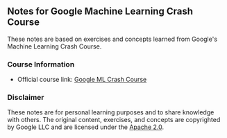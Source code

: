 ## Notes for Google Machine Learning Crash Course

These notes are based on exercises and concepts learned from Google's Machine Learning Crash Course.

### Course Information

- Official course link: [Google ML Crash Course](https://developers.google.com/machine-learning/crash-course)

### Disclaimer

These notes are for personal learning purposes and to share knowledge with others. The original content, exercises, and concepts are copyrighted by Google LLC and are licensed under the [Apache 2.0](https://www.apache.org/licenses/LICENSE-2.0).